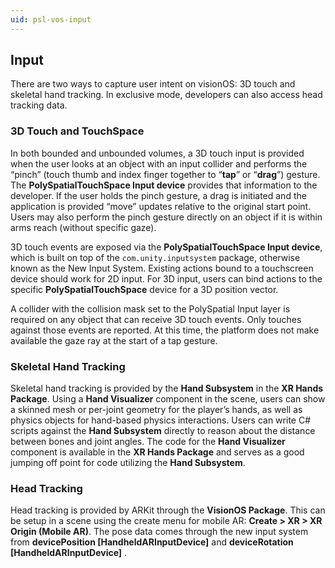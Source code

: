 ```yaml
---
uid: psl-vos-input
---
```

## Input
<a name="input"></a>

There are two ways to capture user intent on visionOS: 3D touch and skeletal hand tracking. In exclusive mode, developers can also access head tracking data.


### 3D Touch and TouchSpace

In both bounded and unbounded volumes, a 3D touch input is provided when the user looks at an object with an input collider and performs the “pinch” (touch thumb and index finger together to “**tap**” or “**drag**”) gesture. The **PolySpatialTouchSpace Input device** provides that information to the developer. If the user holds the pinch gesture, a drag is initiated and the application is provided “move” updates relative to the original start point. Users may also perform the pinch gesture directly on an object if it is within arms reach (without specific gaze).

3D touch events are exposed via the **PolySpatialTouchSpace Input device**, which is built on top of the `com.unity.inputsystem` package, otherwise known as the New Input System. Existing actions bound to a touchscreen device should work for 2D input. For 3D input, users can bind actions to the specific **PolySpatialTouchSpace** device for a 3D position vector.

A collider with the collision mask set to the PolySpatial Input layer is required on any object that can receive 3D touch events. Only touches against those events are reported. At this time, the platform does not make available the gaze ray at the start of a tap gesture.


### Skeletal Hand Tracking

Skeletal hand tracking is provided by the **Hand Subsystem** in the **XR Hands Package**. Using a **Hand Visualizer** component in the scene, users can show a skinned mesh or per-joint geometry for the player’s hands, as well as physics objects for hand-based physics interactions. Users can write C# scripts against the **Hand Subsystem** directly to reason about the distance between bones and joint angles. The code for the **Hand Visualizer** component is available in the **XR Hands Package** and serves as a good jumping off point for code utilizing the **Hand Subsystem**.


### Head Tracking

Head tracking is provided by ARKit through the **VisionOS Package**. This can be setup in a scene using the create menu for mobile AR: **Create &gt; XR &gt; XR Origin (Mobile AR)**. The pose data comes through the new input system from **devicePosition \[HandheldARInputDevice\]** and **deviceRotation \[HandheldARInputDevice\]** .
